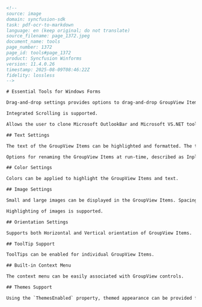 ```html
<!-- 
source: image
domain: syncfusion-sdk
task: pdf-ocr-to-markdown
language: en (keep original; do not translate)
source_filename: page_1372.jpeg
document_name: tools
page_number: 1372
page_id: tools#page_1372
product: Syncfusion Winforms
version: 11.4.0.26
timestamp: 2025-08-09T08:46:22Z
fidelity: lossless
-->

# Essential Tools for Windows Forms

Drag-and-drop settings provides options to drag-and-drop GroupView Items. Spacing can be provided between the Items, and the GroupView control and Items.

Integrated Scrolling is supported.

Allows the user to clone Microsoft OutlookBar and Microsoft VS.NET toolbox window.

## Text Settings

The text of the GroupView Items can be highlighted and formatted. The text offset can also be set.

Options for renaming the GroupView Items at run-time, described as Inplace Renaming is supported by the GroupView control.

## Color Settings

Colors can be applied to highlight the GroupView Items and text.

## Image Settings

Small and large images can be displayed in the GroupView Items. Spacing can be provided between the images.

Highlighting of images is supported.

## Orientation Settings

Supports both Horizontal and Vertical orientation of GroupView Items.

## ToolTip Support

ToolTips can be enabled for individual GroupView Items.

## Built-in Context Menu

The context menu can be easily associated with GroupView controls.

## Themes Support

Using the `ThemesEnabled` property, themed appearance can be provided for the GroupView control.
```

<!-- tags: [Syncfusion, Winforms, GroupView, Drag-and-drop, Scrolling, TextFormatting, ColorHighlighting, ImageHighlighting, OrientationSettings, ToolTipSupport, ContextMenu, ThemesSupport, ThemedAppearance] keywords: [GroupView Items, Inplace Renaming, Horizontal, Vertical, Small Images, Large Images] -->